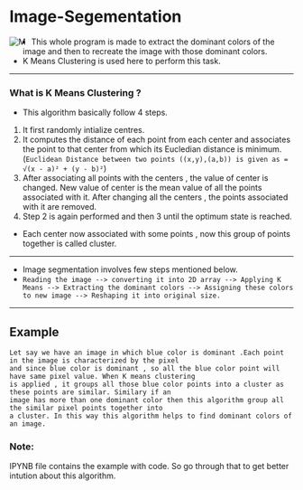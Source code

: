 # Image-Segementation
<img src="http://www.robots.ox.ac.uk/~aarnab/projects/cvpr_2018/frankfurt_000000_000294_gtFine_color.png"
     alt="M"
     style="float: left; margin-right: 10px;" />
* This whole program is made to extract the dominant colors of the image and then to recreate the image with those dominant colors.
* K Means Clustering is used here to perform this task.
---
### What is K Means Clustering ?
* This algorithm basically follow 4 steps.
1.  It first randomly intialize centres.
2.  It computes the distance of each point from each center and associates the point to that center from which its Eucledian distance is minimum. (```Euclidean Distance between two points ((x,y),(a,b)) is given as = √(x - a)² + (y - b)²```)
3.  After associating all points with the centers , the value of center is changed. New value of center is the mean value of all the points associated with it. After changing all the centers , the points associated with it are removed.
4.  Step 2 is again performed and then 3 until the optimum state is reached. 
* Each center now associated with some points , now this group of points together is called cluster.
---
* Image segmentation involves few steps mentioned below.
* ``` Reading the image --> converting it into 2D array --> Applying K Means --> Extracting the dominant colors --> Assigning these colors to new image --> Reshaping it into original size. ``` 
---
## Example
``` 
Let say we have an image in which blue color is dominant .Each point in the image is characterized by the pixel  
and since blue color is dominant , so all the blue color point will have same pixel value. When K means clustering   
is applied , it groups all those blue color points into a cluster as these points are similar. Similary if an   
image has more than one dominant color then this algorithm group all the similar pixel points together into   
a cluster. In this way this algorithm helps to find dominant colors of an image. 
```

### Note:
IPYNB file contains the example with code.  So go through that to get better intution about this algorithm.
